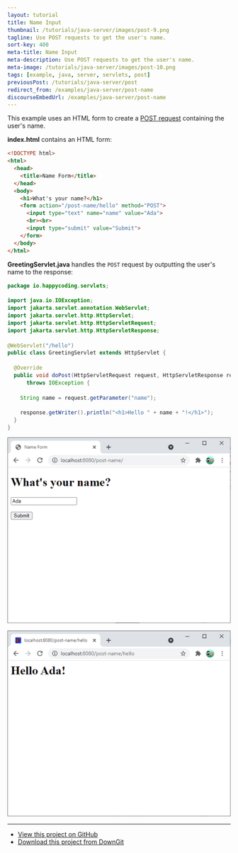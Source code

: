 ```yaml
---
layout: tutorial
title: Name Input
thumbnail: /tutorials/java-server/images/post-9.png
tagline: Use POST requests to get the user's name.
sort-key: 400
meta-title: Name Input
meta-description: Use POST requests to get the user's name.
meta-image: /tutorials/java-server/images/post-10.png
tags: [example, java, server, servlets, post]
previousPost: /tutorials/java-server/post
redirect_from: /examples/java-server/post-name
discourseEmbedUrl: /examples/java-server/post-name
---
```


This example uses an HTML form to create a [POST request](/tutorials/java-server/post) containing the user's name.

**index.html** contains an HTML form:

```html
<!DOCTYPE html>
<html>
  <head>
    <title>Name Form</title>
  </head>
  <body>
    <h1>What's your name?</h1>
    <form action="/post-name/hello" method="POST">
      <input type="text" name="name" value="Ada">
      <br><br>
      <input type="submit" value="Submit">
    </form>
  </body>
</html>
```

**GreetingServlet.java** handles the `POST` request by outputting the user's name to the response:

```java
package io.happycoding.servlets;

import java.io.IOException;
import jakarta.servlet.annotation.WebServlet;
import jakarta.servlet.http.HttpServlet;
import jakarta.servlet.http.HttpServletRequest;
import jakarta.servlet.http.HttpServletResponse;

@WebServlet("/hello")
public class GreetingServlet extends HttpServlet {

  @Override
  public void doPost(HttpServletRequest request, HttpServletResponse response)
      throws IOException {

    String name = request.getParameter("name");

    response.getWriter().println("<h1>Hello " + name + "!</h1>");
  }
}
```

![name form](/tutorials/java-server/images/post-1.png)

![hello Ada](/tutorials/java-server/images/post-2.png)

---

- [View this project on GitHub](https://github.com/KevinWorkman/HappyCoding/tree/gh-pages/examples/java-server/java-server-example-projects/post-name)
- [Download this project from DownGit](https://downgit.github.io/#/home?url=https://github.com/KevinWorkman/HappyCoding/tree/gh-pages/examples/java-server/java-server-example-projects/post-name)
